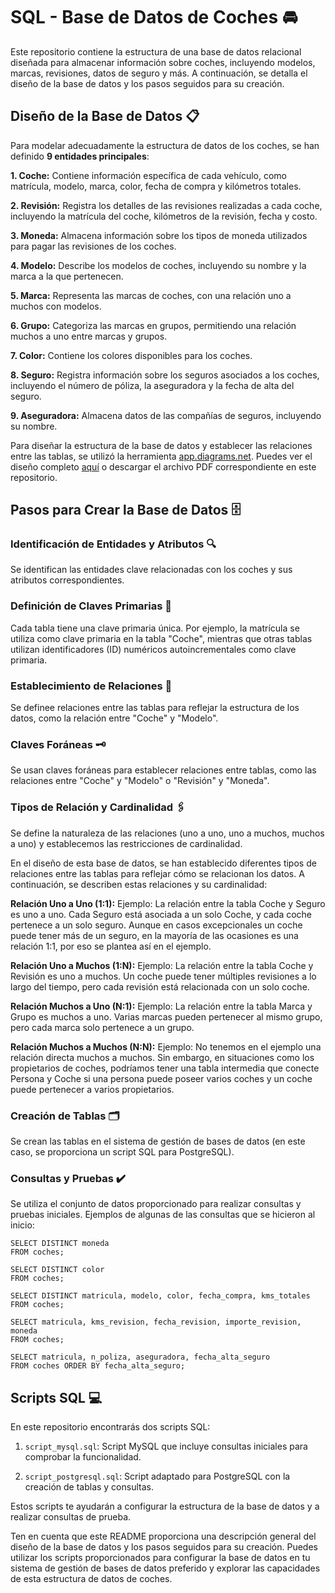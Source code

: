 # SQL - Base de Datos de Coches 🚘

Este repositorio contiene la estructura de una base de datos relacional diseñada para almacenar información sobre coches, incluyendo modelos, marcas, revisiones, datos de seguro y más. A continuación, se detalla el diseño de la base de datos y los pasos seguidos para su creación.

## Diseño de la Base de Datos 📋

Para modelar adecuadamente la estructura de datos de los coches, se han definido **9 entidades principales**:

**1. Coche:** Contiene información específica de cada vehículo, como matrícula, modelo, marca, color, fecha de compra y kilómetros totales.

**2. Revisión:** Registra los detalles de las revisiones realizadas a cada coche, incluyendo la matrícula del coche, kilómetros de la revisión, fecha y costo.

**3. Moneda:** Almacena información sobre los tipos de moneda utilizados para pagar las revisiones de los coches.

**4. Modelo:** Describe los modelos de coches, incluyendo su nombre y la marca a la que pertenecen.

**5. Marca:** Representa las marcas de coches, con una relación uno a muchos con modelos.

**6. Grupo:** Categoriza las marcas en grupos, permitiendo una relación muchos a uno entre marcas y grupos.

**7. Color:** Contiene los colores disponibles para los coches.

**8. Seguro:** Registra información sobre los seguros asociados a los coches, incluyendo el número de póliza, la aseguradora y la fecha de alta del seguro.

**9. Aseguradora:** Almacena datos de las compañías de seguros, incluyendo su nombre.

Para diseñar la estructura de la base de datos y establecer las relaciones entre las tablas, se utilizó la herramienta [app.diagrams.net](https://app.diagrams.net/). Puedes ver el diseño completo [aquí](https://viewer.diagrams.net/?tags=%7B%7D&highlight=E6E6E6&edit=_blank&layers=1&nav=1&title=diagramas.png#R7V1bc6M4Fv41rpp9SIqLufgxcSedqU22e9O9mZl96ZJBtpnGyCXjxO5fP8JcDEhgMGBzUVeqY4Qi8DmfzpE%2BHR2N5Olq9xmD9fIFmdAeSYK5G8mfRpIkqbpGfnkle79EFCTFL1lgywzKjgXfrF8wrBiUbi0TbhIVXYRs11onCw3kONBwE2UAY%2FSRrDZHdvKpa7CAVME3A9h06R%2BW6S79Ul0RjuVP0FoswyeLQnBnBcLKQcFmCUz0kSiCO%2FcROW7wil8hXgEHOi658wLwT4hHysPSdb1vejeSHsnP3Kt9u0BoYUOwtja3BlqRYmNDqjzOwcqyPTnHGroPGiKPkx9G8hQj5PqfVrsptD1lhWrw3%2Bkx424kB%2By1W%2BAPpjfv%2B%2Befgus8fchv7svL4qs2uxElv5l3YG8DAQfCcfehxKFJFBBcIuwu0QI5wH44lt5Dx7zzVEsqPLz%2Bghh9Ry%2FAId%2F8fuMC7B7vISeo%2FmiRd5M%2FiWGV4Fo43HXx%2Fs%2Fg5uHiL%2B%2FOrRJeftrFa37aB1cYbR0TmuG9neVGjZDPsTbI1bEJ7yJsgZZoIOQN2mID5ohRDjoCwAsY%2FOnqeffld2U%2F0%2F%2F64%2B3lTZen39Wnm3FQ0RNp7AmBwj5DtILkK5EKH0doRwBexmEdFmJoA9d6T3YOEAB4ETUYPeMrsg54DgzCOGwnNAe6kGzC%2F%2BrBX8XRlW5ITTYkCUqyIV82VEPkQ%2ByLH4sO4C0BZBrHpKMZgAIz6fRr76MLZgfoHtAXWDnZAwGxWy6wHNJFffAYyLbBemMdqvslS8s2n8Eebd2wofDqfm7toPnqGznxAMqPZ9LYJkCYZy7CruTdBra1cMhngyDOe%2BI9hhvyLs9g4wY15qRjTJGN8OH1ZVOBujk%2BvDdGP2Hsji7NZFXNQ%2FE7xC7c5cIuuHszHie1qYewiOFS0lm4lIVsCCZ0XlbB8mlDFeqWfHfXAvYrcT%2FAWRzUnNSipwoTo%2FX3sL96BWsPmhA%2FvEPfAQgp6Tu%2B8TpUO3w55Z78kK879eyKQl5gSq7F4zX58apjd4ocoi5gHfQBiW4%2FoKffexetg%2BfYcB6%2BBg6E6X2eIdcl%2FsRHAq3X3I5wWtmBbuWCqm1Ms2NKs1%2F%2FXUa3iHzXuX3wMEvLNKHj92Jv9AGO%2Bmaokin%2FSOZpZaT7bkF9yIX1EVOALNwKsX%2BSpJXTR9D4UUqVWwc26RsOcOG952Y3TZhwhcKBZf5Y%2BVZc8J3NGlukwBPWT7hvIUZCe%2B7Xvd%2BsgWE5i2f%2FL9UUiJQmQLTLV3G8k48nt5PYP61WjJ3T%2BgUwpg7Zi7DHuPV4EfXaXkSrpNkL2YeC0lcLS3%2FoPkOntO6g1QzDyG%2B8k99LgH8jE6Z%2Fkcv%2FfPnu%2Ff%2B%2F5%2BcWouOk96gdPtxb5KJrwr1FM95icm1vEbKZMdU%2BtnHSUVABk8IKGLrDEEVK8WSWscDbNYpmGYNwEsUhw51EPqJoZuoVvlsbCzmZ8Oko%2BzifQ9UwWOyjqU1mQi6HXoJ9lNNcslTQXUQV6%2FcXNEk1oKFACbpLLE5VtIV%2FFGniqU8EZATdkoODegcD7TDVNP1DnD%2BOrPXAWcYSSNmNMvuuUityCjV3CehU45c67gBKTEXKO4CrU4cizSJ1eTIYQZUbfJFmcFbAxZaxtT1y8O3udfp09%2FqbOBxusAQ4Bmfjw9kDt%2FG12%2FirE34Szfu0sJcXlH8EVG7hQzXG9PpztaHH9D036yUQ0Wezzg665Ms4TZl1sSgzV4ddZypXqeazr2bX85E6KLvO1ivtr%2BfQWIK4ZTfJG%2FTKtFcFxeBMu0J7f27aazLtytVNe7WQ73aZ9gip3LQr9FqatfJ6BIwbd6I60MfF%2BKroGJ6Np5fnuI2vycYX3dbTnI2nV%2BQ6Qr3nY5VbeYVeMPO2cxDhm8f9HMMw7sVB0Wfjzuat6DHeFBlLmAmHrkZO6QZkR07NdGWs1BU5ld63OS68b3NSg4Vna5hHThWkcLsXOSX1O3JK4pFTkSjocVr2QvpQ46dK4KXPjp7NYg7ZC5RZ2m11%2BBR7fEuptstTuEHafKYkmMGyKy%2BjVH%2B3ylSExODMOmMfHbfr9dj1S4ZMsXVLL8F22bBHUOWWnZH1jZh246CEQVn2EpgYnGnnGx6asuzXj5qiNzy0sJMX7MOD3O3AlAQd5%2BiHTBlotcYeTRMGTA3BtPN9DpmikTkZ05hpv3rUlFwtXKJdtl3mbEwkCpqO8TY6uMgFNtyM%2BrfPoSog%2BmzW2fE%2Fpzv%2BpVN5n5GEu5703zScGKm82WRfoLjTubz9eq1J5S2n1v61dDKUwqm8Uw2p6YbqS%2BXN7uMFZiccyCdz0oerkXEg524Jbg2SqVzy41Qu%2BaJIlvVUQ80lpWcjmZ6RvQTrJxkeuqPhTSaA%2BpwZ3qQaOpzN84BcIbxJK0qk1JKWPtddDHMuxQ6mye8LrQxvYuuWHlF1NLwpH7p8cjWWKE3Ta90DCGuqipM%2Bz7nYsuEJ5Zsy%2F1ePaxp3NKV8PlC5sR9nJ40PDX6YNV7pZWKoqgAZnpUf9OFTjVr5q0c5jenFsC5HOY2LL1n13s4XOFBqGKb9jOOjemjav4l4BzbLN%2Fxlg%2F9cbz%2F%2B%2F18Ds3L%2BvQR7VPtF0UHRVKDGougmqiaDI5wolDBYu2yKTg4FGu5AvCRDx9Zwtcx%2FHXfeYlG95vSOVjB07PejeZsOMXRnaYSf68KWCz1Ep9MN9JTBqxNH%2FLCXfJjx0LmmnMkl%2BT72%2B3Uocu4s%2BY%2B562DKhebwIz4wcB89PEWyTgRxp5ELMJmeY3KnUY%2FTuCR9yNZth%2FLKnyN%2FOUP%2BQ3caMj3z3FirGVESy2sM2WlkIYg7jXyAFVhzKhkFuyoU%2FyqM2hf%2FmgpNPRkQm0sEnozs9hP2tSeSW9TOjH8di6mG0oG09cW%2FsjFMz5Y%2F%2Byft9otbn8%2FnUsa5qOpMVeri1nUhqc6JUHD0EwGz%2FuHPoJPzVqNy5YzZVFvIdcaOs56T6%2FJpwz%2FMwS4zl2%2Fy0HTOrZ%2BEER%2Fx5qOsWlaKjvuSitP0fF9ydW6dsROqhTaigvx17jlYcmFsjwq49dB7cGo9F0DcZ%2BTjq8B67KX3Coe8R3RRjPc4h2NpjCsJ53UnNw9PTtq9RqkSVUlOiTX5TKpEnSQbUqXLUiWMjUS%2BqeoZVXKhMMQ0VaIUjkNsjCqpuJ2o48PbahNzv3e0lyphbCnqOVXio5kPeCm50BMdKrUqp0pOwogPe3NRVvHU4477kmpT9RO%2B5OpUCePk4xbaiPPlr%2FCIErZcJErvAVUSeg9OleQCiPuMfHwVSFURp0qIEix3%2F3qYnyOnnanVSlIsjdEl4dzuZGiJeNr4NcqXpOiSKNNaWbok1U4UsXKCLSHQAPtYtWD4kPm6N6KWelDA7xz7ht9kvT2Fnql%2Fg4st7mHcClQz4la0yUwo7OdLkjHSRU%2BlZKt40GuN1ab%2BSsacrS1kjEJPwXtOxih89ZEpF5WeJlvmj01gyzkbUxRHfGSdC7MJTwLXlDO5OhszoceCLU4PdI4GJhl82NCdx4QeIhLnAQ7eA5gI9yuJUJ3I4e4iH1jVYuG4u2jxdtCIp%2Bmxvzgd8jNIfyEK9MLNCrjYMra25yve7l6nT3evA98NmoUe7jPyZ7KDTmLWqM%2B46GmcbOVKlZTbeo%2Bh8pxlbLnQW7ydH2tkW7%2FAaCqN7gY%2BvciCDXcV%2BagadJxps67ikqd7spXboZObz%2BrzPKyULReaM%2FDPdibPBscVjR4d8FwnerjHyAWXRnMWd3GaMwNCHQ16uNAOFC11iKHI2IESJctOhfokYSo35Eu0Qc8pq624a%2Flp6RgxEExdNzZO0OgpZc9jIDQ%2ByWTLhZkYm7WMxQMhToKpxEBCT7p6vdZxRPnGL4E0nhu7KX%2FCCIO4sD%2FpeW5sjefGZsslMzd20oP078C8OlHE3UaO0PT6E53WtScl%2FNzJPSnh9C6%2BJ%2BXcALBG96TcyOldKUoKhUV3pdxE%2BA3TPgiXzeKhF3CTSYUf0fyMDmbMw%2BPf0HX3AaMCti4iRUt3FaK1SGc4L%2FUus6vQ%2BW3M%2FOTB5%2FSe83DPzEgTHtFyGvcZoQiF4ZwxoiKXGCE3jiwM1ssX73BZUvgP) o descargar el archivo PDF correspondiente en este repositorio.

## Pasos para Crear la Base de Datos 🗄️

### Identificación de Entidades y Atributos 🔍 

Se identifican las entidades clave relacionadas con los coches y sus atributos correspondientes.

### Definición de Claves Primarias 🔑 

Cada tabla tiene una clave primaria única. Por ejemplo, la matrícula se utiliza como clave primaria en la tabla "Coche", mientras que otras tablas utilizan identificadores (ID) numéricos autoincrementales como clave primaria.

### Establecimiento de Relaciones 🔗

Se definee relaciones entre las tablas para reflejar la estructura de los datos, como la relación entre "Coche" y "Modelo".

### Claves Foráneas 🗝️

Se usan claves foráneas para establecer relaciones entre tablas, como las relaciones entre "Coche" y "Modelo" o "Revisión" y "Moneda".

### Tipos de Relación y Cardinalidad 🖇️

Se define la naturaleza de las relaciones (uno a uno, uno a muchos, muchos a uno) y establecemos las restricciones de cardinalidad.

En el diseño de esta base de datos, se han establecido diferentes tipos de relaciones entre las tablas para reflejar cómo se relacionan los datos. A continuación, se describen estas relaciones y su cardinalidad:

**Relación Uno a Uno (1:1):** Ejemplo: La relación entre la tabla Coche y Seguro es uno a uno. Cada Seguro está asociada a un solo Coche, y cada coche pertenece a un solo seguro. Aunque en casos excepcionales un coche puede tener más de un seguro, en la mayoría de las ocasiones es una relación 1:1, por eso se plantea así en el ejemplo.

**Relación Uno a Muchos (1:N):** Ejemplo: La relación entre la tabla Coche y Revisión es uno a muchos. Un coche puede tener múltiples revisiones a lo largo del tiempo, pero cada revisión está relacionada con un solo coche.

**Relación Muchos a Uno (N:1):** Ejemplo: La relación entre la tabla Marca y Grupo es muchos a uno. Varias marcas pueden pertenecer al mismo grupo, pero cada marca solo pertenece a un grupo.

**Relación Muchos a Muchos (N:N):** Ejemplo: No tenemos en el ejemplo una relación directa muchos a muchos. Sin embargo, en situaciones como los propietarios de coches, podríamos tener una tabla intermedia que conecte Persona y Coche si una persona puede poseer varios coches y un coche puede pertenecer a varios propietarios.

### Creación de Tablas 🗂️

Se crean las tablas en el sistema de gestión de bases de datos (en este caso, se proporciona un script SQL para PostgreSQL).

### Consultas y Pruebas ✔️

Se utiliza el conjunto de datos proporcionado para realizar consultas y pruebas iniciales. Ejemplos de algunas de las consultas que se hicieron al inicio:

```
SELECT DISTINCT moneda
FROM coches;

SELECT DISTINCT color
FROM coches;

SELECT DISTINCT matricula, modelo, color, fecha_compra, kms_totales
FROM coches;

SELECT matricula, kms_revision, fecha_revision, importe_revision, moneda
FROM coches;

SELECT matricula, n_poliza, aseguradora, fecha_alta_seguro
FROM coches ORDER BY fecha_alta_seguro;
```

## Scripts SQL 💻

En este repositorio encontrarás dos scripts SQL:

1. `script_mysql.sql`: Script MySQL que incluye consultas iniciales para comprobar la funcionalidad.

2. `script_postgresql.sql`: Script adaptado para PostgreSQL con la creación de tablas y consultas.

Estos scripts te ayudarán a configurar la estructura de la base de datos y a realizar consultas de prueba.


Ten en cuenta que este README proporciona una descripción general del diseño de la base de datos y los pasos seguidos para su creación. Puedes utilizar los scripts proporcionados para configurar la base de datos en tu sistema de gestión de bases de datos preferido y explorar las capacidades de esta estructura de datos de coches.